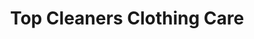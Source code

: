 ---
title: "Top Cleaners Clothing Care"
url: /glastonbury/top-cleaners-clothing-care/
shop: laundry
---